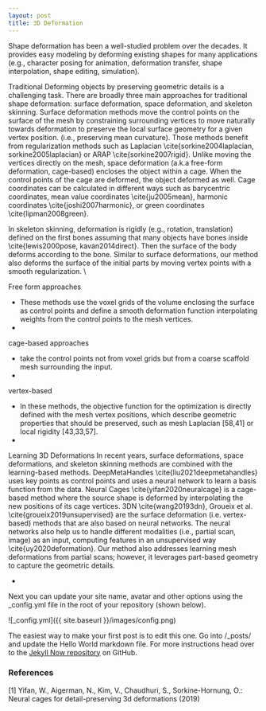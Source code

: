 ```yaml
---
layout: post
title: 3D Deformation
---
```

Shape deformation has been a well-studied problem over the decades. It provides easy modeling by deforming existing shapes for many applications (e.g., character posing for animation, deformation transfer, shape interpolation, shape editing, simulation).

Traditional 
Deforming objects by preserving geometric details is a challenging task. There are broadly three main approaches for traditional shape deformation: surface deformation, space deformation, and skeleton skinning. Surface deformation methods move the control points on the surface of the mesh by constraining surrounding vertices to move naturally towards deformation to preserve the local surface geometry for a given vertex position.  (i.e., preserving mean curvature). Those methods benefit from regularization methods such as Laplacian \cite{sorkine2004laplacian, sorkine2005laplacian} or ARAP  \cite{sorkine2007rigid}. Unlike moving the vertices directly on the mesh, space deformation (a.k.a free-form deformation, cage-based) encloses the object within a cage. When the control points of the cage are deformed, the object deformed as well. Cage coordinates can be calculated in different ways such as barycentric coordinates, mean value coordinates \cite{ju2005mean}, harmonic coordinates \cite{joshi2007harmonic}, or green coordinates \cite{lipman2008green}.

In skeleton skinning, deformation is rigidly (e.g., rotation, translation) defined on the first bones assuming that many objects have bones inside \cite{lewis2000pose, kavan2014direct}. Then the surface of the body deforms according to the bone. Similar to surface deformations, our method also deforms the surface of the initial parts by moving vertex points with a smooth regularization. \\


Free form approaches
- These methods use the voxel grids of the volume enclosing the surface as control points and define a smooth deformation function interpolating weights from the control points to the mesh vertices.
- 
cage-based approaches
- take the control points not from voxel grids but from a coarse scaffold mesh surrounding the input.
- 
vertex-based
- In these methods, the objective function for the optimization is directly defined with the mesh vertex positions, which describe geometric properties that should be preserved, such as mesh Laplacian [58,41] or local rigidity [43,33,57].
- 

Learning 3D Deformations In recent years, surface deformations, space deformations, and skeleton skinning methods are combined with the learning-based methods. DeepMetaHandles \cite{liu2021deepmetahandles} uses key points as control points and uses a neural network to learn a basis function from the data. Neural Cages \cite{yifan2020neuralcage} is a cage-based method where the source shape is deformed by interpolating the new positions of its cage vertices. 3DN \cite{wang20193dn}, Groueix et al. \cite{groueix2019unsupervised} are the surface deformation (i.e. vertex-based) methods that are also based on neural networks. The neural networks also help us to handle different modalities (i.e., partial scan, image) as an input, computing features in an unsupervised way \cite{uy2020deformation}. Our method also addresses learning mesh deformations from partial scans; however, it leverages part-based geometry to capture the geometric details.


- 

Next you can update your site name, avatar and other options using the _config.yml file in the root of your repository (shown below).

![_config.yml]({{ site.baseurl }}/images/config.png)

The easiest way to make your first post is to edit this one. Go into /_posts/ and update the Hello World markdown file. For more instructions head over to the [Jekyll Now repository](https://github.com/barryclark/jekyll-now) on GitHub.

### References
[1] Yifan, W., Aigerman, N., Kim, V., Chaudhuri, S., Sorkine-Hornung, O.: Neural
cages for detail-preserving 3d deformations (2019) 
